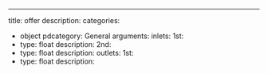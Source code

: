 ---
title: offer
description:
categories:
 - object
pdcategory: General
arguments:
inlets:
  1st:
  - type: float
    description:
  2nd:
  - type: float
    description:
outlets:
  1st:
  - type: float
    description:
